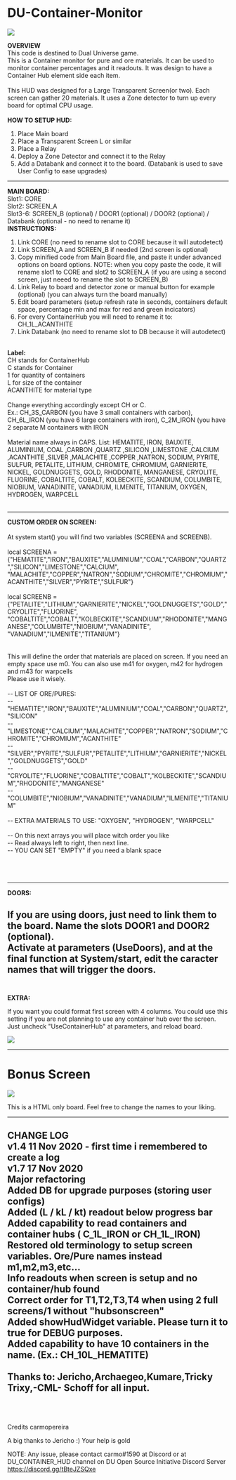 # DU-Container-Monitor
<img src="https://github.com/carmopereira/DU-Container-Monitor/blob/main/main_screen.jpg" />

<b>OVERVIEW</b><br>
This code is destined to Dual Universe game.<br>
This is a Container monitor for pure and ore materials. It can be used to monitor container percentages and it readouts. It was design to have a Container Hub element side each item.<br>
<br>
This HUD was designed for a Large Transparent Screen(or two). Each screen can gather 20 materials. It uses a Zone detector to turn up every board for optimal CPU usage.<br>
<br>
<b>HOW TO SETUP HUD:</b>

1. Place Main board
2. Place a Transparent Screen L or similar
3. Place a Relay
4. Deploy a Zone Detector and connect it to the Relay
5. Add a Databank and connect it to the board. (Databank is used to save User Config to ease upgrades)

-----------------------------

<b>MAIN BOARD:</b><br>
Slot1: CORE<br>
Slot2: SCREEN_A<br>
Slot3-6: SCREEN_B (optional) / DOOR1 (optional) / DOOR2 (optional) / Databank (optional - no need to rename it)
<br>
<b>INSTRUCTIONS:</b>
1. Link CORE (no need to rename slot to CORE because it will autodetect)
2. Link SCREEN_A and SCREEN_B if needed (2nd screen is optional)
3. Copy minified code from Main Board file, and paste it under advanced options on board options.
NOTE: when you copy paste the code, it will rename slot1 to CORE and slot2 to SCREEN_A (if you are using a second screen, just neeed to rename the slot to SCREEN_B)
4. Link Relay to board and detector zone or manual button for example (optional) (you can always turn the board manually)
5. Edit board parameters (setup refresh rate in seconds, containers default space, percentage min and max for red and green incicators)
6. For every ContainerHub you will need to rename it to: CH_1L_ACANTHITE
7. Link Databank (no need to rename slot to DB because it will autodetect)
<br>
<b>Label:</b><br>
CH stands for ContainerHub<br>
C stands for Container<br>
1 for quantity of containers<br>
L for size of the container<br>
ACANTHITE for material type<br>
<br>
Change everything accordingly except CH or C.<br>Ex.: CH_3S_CARBON (you have 3 small containers with carbon), CH_6L_IRON (you have 6 large containers with iron), C_2M_IRON (you have 2 separate M containers with IRON<br>
<br>
Material name always in CAPS. List: HEMATITE, IRON, BAUXITE, ALUMINIUM, COAL ,CARBON ,QUARTZ ,SILICON ,LIMESTONE ,CALCIUM ,ACANTHITE ,SILVER ,MALACHITE ,COPPER ,NATRON, SODIUM, PYRITE, SULFUR, PETALITE, LITHIUM, CHROMITE, CHROMIUM, GARNIERITE, NICKEL, GOLDNUGGETS, GOLD, RHODONITE, MANGANESE, CRYOLITE, FLUORINE, COBALTITE, COBALT, KOLBECKITE, SCANDIUM, COLUMBITE, NIOBIUM, VANADINITE, VANADIUM, ILMENITE, TITANIUM, OXYGEN, HYDROGEN, WARPCELL<br>
<br>

-----------------------------

<b>CUSTOM ORDER ON SCREEN:</b><br>
<br>
At system start() you will find two variables (SCREENA and SCREENB). <br>
<br>
local SCREENA = {"HEMATITE","IRON","BAUXITE","ALUMINIUM","COAL","CARBON","QUARTZ","SILICON","LIMESTONE","CALCIUM",<br> "MALACHITE","COPPER","NATRON","SODIUM","CHROMITE","CHROMIUM","ACANTHITE","SILVER","PYRITE","SULFUR"}<br>
<br>
local SCREENB = {"PETALITE","LITHIUM","GARNIERITE","NICKEL","GOLDNUGGETS","GOLD","CRYOLITE","FLUORINE",<br> "COBALTITE","COBALT","KOLBECKITE","SCANDIUM","RHODONITE","MANGANESE","COLUMBITE","NIOBIUM","VANADINITE", "VANADIUM","ILMENITE","TITANIUM"}<br>
<br>
<br>
This will define the order that materials are placed on screen. If you need an empty space use m0. You can also use m41 for oxygen, m42 for hydrogen and m43 for warpcells<br>
Please use it wisely.<br>
<br>
-- LIST OF ORE/PURES: <br>
-- "HEMATITE","IRON","BAUXITE","ALUMINIUM","COAL","CARBON","QUARTZ","SILICON"<br>
-- "LIMESTONE","CALCIUM","MALACHITE","COPPER","NATRON","SODIUM","CHROMITE","CHROMIUM","ACANTHITE"<br>
-- "SILVER","PYRITE","SULFUR","PETALITE","LITHIUM","GARNIERITE","NICKEL","GOLDNUGGETS","GOLD"<br>
-- "CRYOLITE","FLUORINE","COBALTITE","COBALT","KOLBECKITE","SCANDIUM","RHODONITE","MANGANESE"<br>
-- "COLUMBITE","NIOBIUM","VANADINITE","VANADIUM","ILMENITE","TITANIUM"<br>
<br>
-- EXTRA MATERIALS TO USE: "OXYGEN", "HYDROGEN", "WARPCELL"<br>
<br>
-- On this next arrays you will place witch order you like<br>
-- Read always left to right, then next line.<br>
-- YOU CAN SET "EMPTY" if you need a blank space<br>
<br>
<br>
<br>

-----------------------------

<b>DOORS:</b><br>

If you are using doors, just need to link them to the board. Name the slots DOOR1 and DOOR2 (optional).<br>
Activate at parameters (UseDoors), and at the final function at System/start, edit the caracter names that will trigger the doors.<br>
<br>
-----------------------------
<b>EXTRA:</b><br>

If you want you could format first screen with 4 columns. You could use this setting if you are not planning to use any container hub over the screen. Just uncheck "UseContainerHub" at parameters, and reload board.

<img src="https://github.com/carmopereira/DU-Container-Monitor/blob/main/main_screen_nohubs.jpg" />

-----------------------------

<h1>Bonus Screen</h1>

<img src="https://github.com/carmopereira/DU-Container-Monitor/blob/main/bonus_screen.png" />

This is a HTML only board. Feel free to change the names to your liking.

-----------------------------

<b>CHANGE LOG</b><br>
v1.4 11 Nov 2020 - first time i remembered to create a log<br>
v1.7 17 Nov 2020<br>
    Major refactoring<br>
    Added DB for upgrade purposes (storing user configs)<br>
    Added (L / kL / kt) readout below progress bar<br>
    Added capability to read containers and container hubs ( C_1L_IRON or CH_1L_IRON)<br>
    Restored old terminology to setup screen variables. Ore/Pure names instead m1,m2,m3,etc...<br>
    Info readouts when screen is setup and no container/hub found<br>
    Correct order for T1,T2,T3,T4 when using 2 full screens/1 without "hubsonscreen"<br>
    Added showHudWidget variable. Please turn it to true for DEBUG purposes.<br>
    Added capability to have 10 containers in the name. (Ex.: CH_10L_HEMATITE)<br>
<br>
    Thanks to: Jericho,Archaegeo,Kumare,Tricky Trixy,-CML- Schoff for all input.<br>
<br>
<br>
-----------------------------

Credits
carmopereira

A big thanks to Jericho :) Your help is gold

NOTE: Any issue, please contact carmo#1590 at Discord or at DU_CONTAINER_HUD channel on DU Open Source Initiative Discord Server https://discord.gg/tBteJZSQxe
